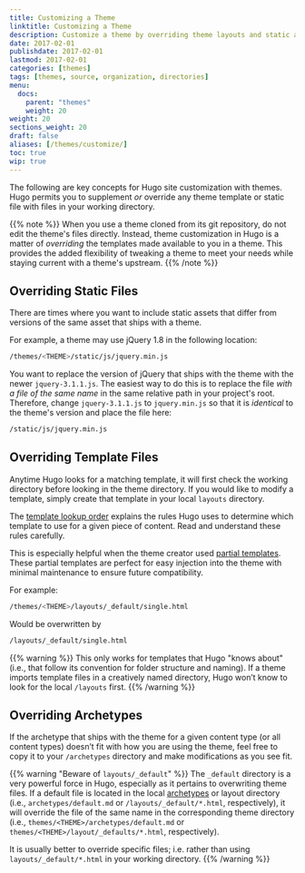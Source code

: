 ```yaml
---
title: Customizing a Theme
linktitle: Customizing a Theme
description: Customize a theme by overriding theme layouts and static assets in your top-level project directories.
date: 2017-02-01
publishdate: 2017-02-01
lastmod: 2017-02-01
categories: [themes]
tags: [themes, source, organization, directories]
menu:
  docs:
    parent: "themes"
    weight: 20
weight: 20
sections_weight: 20
draft: false
aliases: [/themes/customize/]
toc: true
wip: true
---
```


The following are key concepts for Hugo site customization with themes. Hugo permits you to supplement *or* override any theme template or static file with files in your working directory.

{{% note %}}
When you use a theme cloned from its git repository, do not edit the theme's files directly. Instead, theme customization in Hugo is a matter of *overriding* the templates made available to you in a theme. This provides the added flexibility of tweaking a theme to meet your needs while staying current with a theme's upstream.
{{% /note %}}

## Overriding Static Files

There are times where you want to include static assets that differ from versions of the same asset that ships with a theme.

For example, a theme may use jQuery 1.8 in the following location:

```bash
/themes/<THEME>/static/js/jquery.min.js
```

You want to replace the version of jQuery that ships with the theme with the newer `jquery-3.1.1.js`. The easiest way to do this is to replace the file *with a file of the same name* in the same relative path in your project's root. Therefore, change `jquery-3.1.1.js` to `jquery.min.js` so that it is *identical* to the theme's version and place the file here:

```bash
/static/js/jquery.min.js
```

## Overriding Template Files

Anytime Hugo looks for a matching template, it will first check the working directory before looking in the theme directory. If you would like to modify a template, simply create that template in your local `layouts` directory.

The [template lookup order][lookup] explains the rules Hugo uses to determine which template to use for a given piece of content. Read and understand these rules carefully.

This is especially helpful when the theme creator used [partial templates][partials]. These partial templates are perfect for easy injection into the theme with minimal maintenance to ensure future compatibility.

For example:

```bash
/themes/<THEME>/layouts/_default/single.html
```

Would be overwritten by

```bash
/layouts/_default/single.html
```

{{% warning %}}
This only works for templates that Hugo "knows about" (i.e., that follow its convention for folder structure and naming). If a theme imports template files in a creatively named directory, Hugo won’t know to look for the local `/layouts` first.
{{% /warning %}}

## Overriding Archetypes

If the archetype that ships with the theme for a given content type (or all content types) doesn’t fit with how you are using the theme, feel free to copy it to your `/archetypes` directory and make modifications as you see fit.

{{% warning "Beware of `layouts/_default`" %}}
The `_default` directory is a very powerful force in Hugo, especially as it pertains to overwriting theme files. If a default file is located in the local [archetypes](/content-management/archetypes/) or layout directory (i.e., `archetypes/default.md` or `/layouts/_default/*.html`, respectively), it will override the file of the same name in the corresponding theme directory (i.e., `themes/<THEME>/archetypes/default.md` or `themes/<THEME>/layout/_defaults/*.html`, respectively).

It is usually better to override specific files; i.e. rather than using `layouts/_default/*.html` in your working directory.
{{% /warning %}}

[archetypes]: /content-management/archetypes/
[lookup]: /templates/lookup-order/
[partials]: /templates/partials/